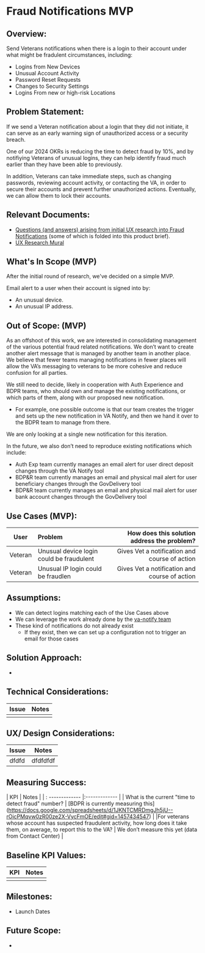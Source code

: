# Fraud Notifications MVP

## Overview: 
Send Veterans notifications when there is a login to their account under what might be fradulent circumstances, including:
* Logins from New Devices
* Unusual Account Activity
* Password Reset Requests
* Changes to Security Settings
* Logins From new or high-risk Locations



## Problem Statement: 
If we send a Veteran notification about a login that they did not initiate, it can serve as an early warning sign of unauthorized access or a security breach.

One of our 2024 OKRs is reducing the time to detect fraud by 10%, and by notifiying Veterans of unusual logins, they can help identify fraud much earlier than they have been able to previously. 

In addition, Veterans can take immediate steps, such as changing passwords, reviewing account activity, or contacting the VA, in order to secure their accounts and prevent further unauthorized actions. Eventually, we can allow them to lock their accounts.


## Relevant Documents:
- [Questions (and answers) arising from initial UX research into Fraud Notifications](https://github.com/department-of-veterans-affairs/va.gov-team/blob/master/products/identity/Products/Fraud%20Notifications/Fraud%20Notifications%20-%20possible%20brief%20updats.md) (some of which is folded into this product brief).
- [UX Research Mural](https://app.mural.co/t/oddballinternal7486/m/oddballinternal7486/1709058764550/6122e5571e28b17c72781cf20646550887475202?sender=u8f85d3b7f2143f85bb7a9248)

## What's In Scope (MVP) 
After the initial round of research, we've decided on a simple MVP.

Email alert to a user when their account is signed into by:
* An unusual device.
* An unusual IP address.

## Out of Scope: (MVP)
As an offshoot of this work, we are interested in consolidating management of the various potential fraud related notifications. We don’t want to create another alert message that is managed by another team in another place. We believe that fewer teams managing notifications in fewer places will allow the VA’s messaging to veterans to be more cohesive and reduce confusion for all parties.

We still need to decide, likely in cooperation with Auth Experience and BDPR teams, who should own and manage the existing notifications, or which parts of them, along with our proposed new notification. 
 * For example, one possible outcome is that our team creates the trigger and sets up the new notification in VA Notify, and then we hand it over to the BDPR team to manage from there. 

We are only looking at a single new notification for this iteration. 

In the future, we also don’t need to reproduce existing notifications which include: 
- Auth Exp team currently manages an email alert for user direct deposit changes through the VA Notify tool
- BDP&R team currently manages an email and physical mail alert for user beneficiary changes through the GovDelivery tool
- BDP&R team currently manages an email and physical mail alert for user bank account changes through the GovDelivery tool


## Use Cases (MVP):
| User          | Problem       | How does this solution address the problem?  |
| ------------- |:------------ | -----:|
|Veteran | Unusual device login could be fraudulent |Gives Vet a notification and course of action  | 
|Veteran | Unusual IP login could be fraudlen  |Gives Vet a notification and course of action  |


## Assumptions:
* We can detect logins matching each of the Use Cases above
* We can leverage the work already done by the [va-notify team](https://github.com/department-of-veterans-affairs/va.gov-team/tree/master/products/va-notify#playbook)
* These kind of notifications do not already exist
  * If they exist, then we can set up a configuration not to trigger an email for those cases
    
## Solution Approach: 
* 
  
## Technical Considerations:
| Issue         | Notes         | 
| ------------- |:-------------:| 
| |               |

## UX/ Design Considerations:
| Issue         | Notes         | 
| ------------- |:-------------:| 
| dfdfd |   dfdfdfdf           |


## Measuring Success:
| KPI           | Notes         | 
| : ------------- |:------------- | 
| What is the current "time to detect fraud" number? | [BDPR is currently measuring this] (https://docs.google.com/spreadsheets/d/1JKNTCMRDmgJh5jU--rOicPMqvw0zR00ze2X-VycFmOE/edit#gid=1457434547) |
|For veterans whose account has suspected fraudulent activity, how long does it take them, on average, to report this to the VA?  | We don’t measure this yet (data from Contact Center) |


## Baseline KPI Values:
| KPI           | Notes         | 
| ------------- |:-------------:| 
|  |               |


## Milestones:
* Launch Dates


## Future Scope:
* 
